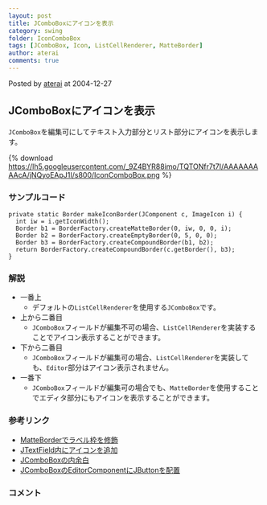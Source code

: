 ```yaml
---
layout: post
title: JComboBoxにアイコンを表示
category: swing
folder: IconComboBox
tags: [JComboBox, Icon, ListCellRenderer, MatteBorder]
author: aterai
comments: true
---
```


Posted by [aterai](http://terai.xrea.jp/aterai.html) at 2004-12-27

## JComboBoxにアイコンを表示
`JComboBox`を編集可にしてテキスト入力部分とリスト部分にアイコンを表示します。

{% download https://lh5.googleusercontent.com/_9Z4BYR88imo/TQTONfr7t7I/AAAAAAAAAcA/jNQyoEApJ1I/s800/IconComboBox.png %}

### サンプルコード
<pre class="prettyprint"><code>private static Border makeIconBorder(JComponent c, ImageIcon i) {
  int iw = i.getIconWidth();
  Border b1 = BorderFactory.createMatteBorder(0, iw, 0, 0, i);
  Border b2 = BorderFactory.createEmptyBorder(0, 5, 0, 0);
  Border b3 = BorderFactory.createCompoundBorder(b1, b2);
  return BorderFactory.createCompoundBorder(c.getBorder(), b3);
}
</code></pre>

### 解説
- 一番上
    - デフォルトの`ListCellRenderer`を使用する`JComboBox`です。
- 上から二番目
    - `JComboBox`フィールドが編集不可の場合、`ListCellRenderer`を実装することでアイコン表示することができます。
- 下から二番目
    - `JComboBox`フィールドが編集可の場合、`ListCellRenderer`を実装しても、`Editor`部分はアイコン表示されません。
- 一番下
    - `JComboBox`フィールドが編集可の場合でも、`MatteBorder`を使用することでエディタ部分にもアイコンを表示することができます。

<!-- dummy comment line for breaking list -->

### 参考リンク
- [MatteBorderでラベル枠を修飾](http://terai.xrea.jp/Swing/MatteBorder.html)
- [JTextField内にアイコンを追加](http://terai.xrea.jp/Swing/IconTextField.html)
- [JComboBoxの内余白](http://terai.xrea.jp/Swing/PaddingComboBox.html)
- [JComboBoxのEditorComponentにJButtonを配置](http://terai.xrea.jp/Swing/ButtonInComboEditor.html)

<!-- dummy comment line for breaking list -->

### コメント
